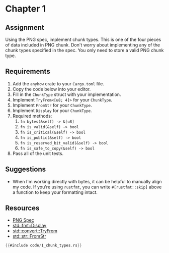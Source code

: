 # Chapter 1

## Assignment
Using the PNG spec, implement chunk types. This is one of the four pieces of data included in PNG chunk. Don't worry about implementing any of the chunk types specified in the spec. You only need to store a valid PNG chunk type.

## Requirements
1. Add the `anyhow` crate to your `Cargo.toml` file.
1. Copy the code below into your editor.
2. Fill in the `ChunkType` struct with your implementation.
3. Implement `TryFrom<[u8; 4]>` for your `ChunkType`.
4. Implement `FromStr` for your `ChunkType`.
5. Implement `Display` for your `ChunkType`.
6. Required methods:
   1. `fn bytes(&self) -> &[u8]`
   2. `fn is_valid(&self) -> bool`
   3. `fn is_critical(&self) -> bool`
   4. `fn is_public(&self) -> bool`
   5. `fn is_reserved_bit_valid(&self) -> bool`
   6. `fn is_safe_to_copy(&self) -> bool` 
7. Pass all of the unit tests.

## Suggestions
* When I'm working directly with bytes, it can be helpful to manually align my code. If you're using `rustfmt`, you can write `#[rustfmt::skip]` above a function to keep your formatting intact.

## Resources
* [PNG Spec](http://www.libpng.org/pub/png/spec/1.2/PNG-Structure.html)
* [std::fmt::Display](https://doc.rust-lang.org/std/fmt/trait.Display.html)
* [std::convert::TryFrom](https://doc.rust-lang.org/std/convert/trait.TryFrom.html)
* [std::str::FromStr](https://doc.rust-lang.org/std/str/trait.FromStr.html)


```rust
{{#include code/1_chunk_types.rs}}
```
